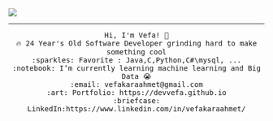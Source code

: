 
<img src="https://raw.githubusercontent.com/devvefa/overview/master/i-love-coding.png"/>
 <hr></hr>
<p align="center">
  <samp>
    Hi, I'm Vefa! 👋 <br>
    🔥 24 Year's Old Software Developer grinding hard to make something cool  <br>
    :sparkles: Favorite : Java,C,Python,C#\mysql,  ... <br>
    :notebook: I’m currently learning machine learning and Big Data 😭  <br>
    :email:	vefakaraahmet@gmail.com <br>
    :art: Portfolio: https://devvefa.github.io <br>
    :briefcase: LinkedIn:https://www.linkedin.com/in/vefakaraahmet/ <br>
  </samp>
</p>

</p>






